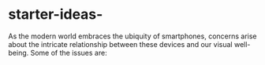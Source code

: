 # starter-ideas-
As the modern world embraces the ubiquity of smartphones, concerns arise about the intricate relationship between these devices and our visual well-being. Some of the issues are:
